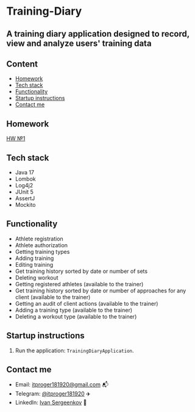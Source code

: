 # Training-Diary

## A training diary application designed to record, view and analyze users' training data

## Content
- [Homework](#homework)
- [Tech stack](#tech-stack)
- [Functionality](#functionality)
- [Startup instructions](#startup-instructions)
- [Contact me](#contact-me)

## Homework
[HW №1](https://github.com/sergeenkovv/Training-Diary/pull/1)

## Tech stack

+ Java 17
+ Lombok
+ Log4j2
+ JUnit 5
+ AssertJ
+ Mockito

## Functionality
- Athlete registration
- Athlete authorization
- Getting training types
- Adding training
- Editing training
- Get training history sorted by date or number of sets
- Deleting workout
- Getting registered athletes (available to the trainer)
- Get training history sorted by date or number of approaches for any client (available to the trainer)
- Getting an audit of client actions (available to the trainer)
- Adding a training type (available to the trainer)
- Deleting a workout type (available to the trainer)

## Startup instructions
1. Run the application: ` TrainingDiaryApplication `.

## Contact me
+ Email: [itproger181920@gmail.com](https://mail.google.com/mail/u/0/?view=cm&fs=1&tf=1&to=itproger181920@gmail.com) 📬
+ Telegram: [@itproger181920](https://t.me/itproger181920) ✈️
+ LinkedIn: [Ivan Sergeenkov](https://www.linkedin.com/in/ivan-sergeenkov-553419294?utm_source=share&utm_campaign=share_via&utm_content=profile&utm_medium=android_app) 🌊